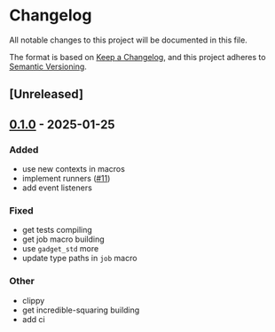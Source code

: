 # Changelog

All notable changes to this project will be documented in this file.

The format is based on [Keep a Changelog](https://keepachangelog.com/en/1.0.0/),
and this project adheres to [Semantic Versioning](https://semver.org/spec/v2.0.0.html).

## [Unreleased]

## [0.1.0](https://github.com/tangle-network/gadget/releases/tag/gadget-event-listeners-core-v0.1.0) - 2025-01-25

### Added

- use new contexts in macros
- implement runners ([#11](https://github.com/tangle-network/gadget/pull/11))
- add event listeners

### Fixed

- get tests compiling
- get job macro building
- use `gadget_std` more
- update type paths in `job` macro

### Other

- clippy
- get incredible-squaring building
- add ci
